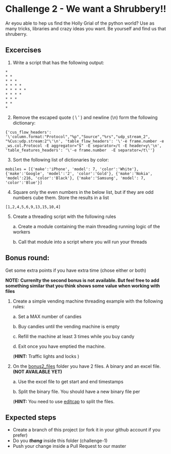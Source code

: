 # Challenge 2 - We want a Shrubbery!!

Ar eyou able to hep us find the Holly Grial of the python world?
Use as many tricks, libraries and crazy ideas you want. Be yourself and find us that shruberry.

## Excercises
1. Write a script that has the following output:
```
* 
* * 
* * * 
* * * * 
* * * * * 
* * * * 
* * * 
* * 
*
```

2. Remove the escaped quote ( \ ' ) and newline (\n) form the following dictionary:
 
```
{'cus_flow_headers': '\'column.format:"Protocol","%p","Source","%rs","udp_stream_2", "%Cus:udp.stream:2"\'\n', 'table_flow_headers': '\'-e frame.number -e _ws.col.Protocol -E aggregator="$" -E separator=/t -E header=y\'\n', 'table_features_headers': '\'-e frame.number  -E separator=/t\''}
```

3. Sort the following list of dictionaries by color:
 
```
mobiles = [{'make':'iPhone', 'model': 7, 'color':'White'}, {'make':'Google', 'model':'2', 'color':'Gold'}, {'make':'Nokia', 'model':216, 'color':'Black'}, {'make':'Samsung', 'model': 7, 'color':'Blue'}]
```

4. Square only the even numbers in the below list, but if they are odd numbers cube them. Store the results in a list

```
[1,2,4,5,6,9,13,15,10,4]
```

5. Create a threading script with the following rules

    a. Create a module containing the main threading running logic of the workers
    
    b. Call that module into a script where you will run your threads

## Bonus round:
Get some extra points if you have extra time (chose either or both)

**__NOTE: Currenlty the second bonus is not available. But feel free to add something similar that you think shows some value when working with files__**

1. Create a simple vending machine threading example with the following rules:

     a. Set a MAX number of candies
     
     b. Buy candies until the vending machine is empty
     
     c. Refill the machine at least 3 times while you buy candy
     
     d. Exit once you have emptied the machine.
   
     (**__HINT:__** Traffic lights and locks )
     
2. On the [bonus2_files](./bonus2_files) folder you have 2 files. A binary and an excel file. **__(NOT AVAILABLE YET)__**

     a. Use the excel file to get start and end timestamps
     
     b. Split the binary file. You should have a new binary file per 
     
     (**__HINT:__** You need to use [editcap](https://www.wireshark.org/docs/man-pages/editcap.html) to split the files.
      
## Expected steps
+ Create a branch of this project (or fork it in your github account if you prefer)
+ Do you **_thang_** inside this folder (challenge-1)
+ Push your change inside a Pull Request to our master
